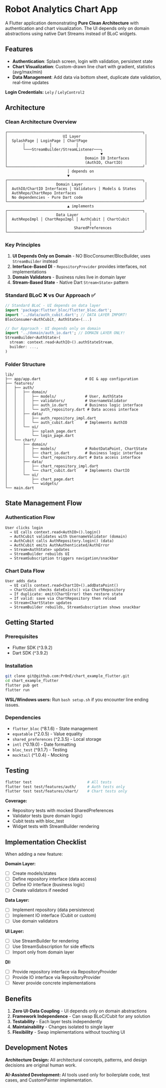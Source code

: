 # Robot Analytics Chart App

A Flutter application demonstrating **Pure Clean Architecture** with authentication and chart visualization. The UI depends only on domain abstractions using native Dart Streams instead of BLoC widgets.

## Features

- **Authentication**: Splash screen, login with validation, persistent state
- **Chart Visualization**: Custom-drawn line chart with gradient, statistics (avg/max/min)
- **Data Management**: Add data via bottom sheet, duplicate date validation, real-time updates

**Login Credentials:** `Lely` / `LelyControl2`

## Architecture

### Clean Architecture Overview

```
┌─────────────────────────────────────────────────────────────┐
│                         UI Layer                             │
│  SplashPage │ LoginPage │ ChartPage                          │
│       │           │           │                              │
│       └───StreamBuilder/StreamListener───┐                   │
│                                          ▼                   │
│                                   Domain IO Interfaces       │
│                                   (AuthIO, ChartIO)          │
└─────────────────────────────────────────────────────────────┘
                            │ depends on
                            ▼
┌─────────────────────────────────────────────────────────────┐
│                      Domain Layer                            │
│  AuthIO/ChartIO Interfaces │ Validators │ Models & States    │
│  AuthRepo/ChartRepo Interfaces                               │
│  No dependencies - Pure Dart code                            │
└─────────────────────────────────────────────────────────────┘
                            ▲ implements
┌─────────────────────────────────────────────────────────────┐
│                      Data Layer                              │
│  AuthRepoImpl │ ChartRepoImpl │ AuthCubit │ ChartCubit       │
│                                     │                        │
│                              SharedPreferences               │
└─────────────────────────────────────────────────────────────┘
```

### Key Principles

1. **UI Depends Only on Domain** - NO BlocConsumer/BlocBuilder, uses `StreamBuilder` instead
2. **Interface-Based DI** - `RepositoryProvider` provides interfaces, not implementations
3. **Domain Validators** - Business rules live in domain layer
4. **Stream-Based State** - Native Dart `Stream<State>` pattern

### Standard BLoC ❌ vs Our Approach ✅

```dart
// Standard BLoC - UI depends on data layer
import 'package:flutter_bloc/flutter_bloc.dart';
import '../data/auth_cubit.dart'; // DATA LAYER IMPORT!
BlocConsumer<AuthCubit, AuthState>(...)

// Our Approach - UI depends only on domain
import '../domain/auth_io.dart'; // DOMAIN LAYER ONLY!
StreamBuilder<AuthState>(
  stream: context.read<AuthIO>().authStateStream,
  builder: ...,
)
```

### Folder Structure

```
lib/
├── app/app.dart                    # DI & app configuration
├── features/
│   ├── auth/
│   │   ├── domain/
│   │   │   ├── models/             # User, AuthState
│   │   │   ├── validators/         # UsernameValidator
│   │   │   ├── auth_io.dart        # Business logic interface
│   │   │   └── auth_repository.dart # Data access interface
│   │   ├── data/
│   │   │   ├── auth_repository_impl.dart
│   │   │   └── auth_cubit.dart     # Implements AuthIO
│   │   └── ui/
│   │       ├── splash_page.dart
│   │       └── login_page.dart
│   └── chart/
│       ├── domain/
│       │   ├── models/             # RobotDataPoint, ChartState
│       │   ├── chart_io.dart       # Business logic interface
│       │   └── chart_repository.dart # Data access interface
│       ├── data/
│       │   ├── chart_repository_impl.dart
│       │   └── chart_cubit.dart    # Implements ChartIO
│       └── ui/
│           ├── chart_page.dart
│           └── widgets/
└── main.dart
```

## State Management Flow

### Authentication Flow
```
User clicks login
  → UI calls context.read<AuthIO>().login()
  → AuthCubit validates with UsernameValidator (domain)
  → AuthCubit calls AuthRepository.login() (data)
  → AuthCubit emits AuthAuthenticated/AuthError
  → Stream<AuthState> updates
  → StreamBuilder rebuilds UI
  → StreamSubscription triggers navigation/snackbar
```

### Chart Data Flow
```
User adds data
  → UI calls context.read<ChartIO>().addDataPoint()
  → ChartCubit checks dateExists() via ChartRepository
  → If duplicate: emit(ChartError) then restore state
  → If valid: save via ChartRepository then reload
  → Stream<ChartState> updates
  → StreamBuilder rebuilds, StreamSubscription shows snackbar
```

## Getting Started

### Prerequisites
- Flutter SDK (^3.9.2)
- Dart SDK (^3.9.2)

### Installation
```bash
git clone git@github.com:Pr0nE/chart_example_flutter.git
cd chart_example_flutter
flutter pub get
flutter run
```

**WSL/Windows users:** Run `bash setup.sh` if you encounter line ending issues.

### Dependencies
- `flutter_bloc` (^8.1.6) - State management
- `equatable` (^2.0.5) - Value equality
- `shared_preferences` (^2.3.5) - Local storage
- `intl` (^0.19.0) - Date formatting
- `bloc_test` (^9.1.7) - Testing
- `mocktail` (^1.0.4) - Mocking

## Testing

```bash
flutter test                         # All tests
flutter test test/features/auth/     # Auth tests only
flutter test test/features/chart/    # Chart tests only
```

**Coverage:**
- Repository tests with mocked SharedPreferences
- Validator tests (pure domain logic)
- Cubit tests with bloc_test
- Widget tests with StreamBuilder rendering

## Implementation Checklist

When adding a new feature:

**Domain Layer:**
- [ ] Create models/states
- [ ] Define repository interface (data access)
- [ ] Define IO interface (business logic)
- [ ] Create validators if needed

**Data Layer:**
- [ ] Implement repository (data persistence)
- [ ] Implement IO interface (Cubit or custom)
- [ ] Use domain validators

**UI Layer:**
- [ ] Use StreamBuilder for rendering
- [ ] Use StreamSubscription for side effects
- [ ] Import only from domain layer

**DI:**
- [ ] Provide repository interface via RepositoryProvider
- [ ] Provide IO interface via RepositoryProvider
- [ ] Never provide concrete implementations

## Benefits

1. **Zero UI-Data Coupling** - UI depends only on domain abstractions
2. **Framework Independence** - Can swap BLoC/Cubit for any solution
3. **Testability** - Each layer tests independently
4. **Maintainability** - Changes isolated to single layer
5. **Flexibility** - Swap implementations without touching UI

## Development Notes

**Architecture Design:** All architectural concepts, patterns, and design decisions are original human work.

**AI-Assisted Development:** AI tools used only for boilerplate code, test cases, and CustomPainter implementation.

